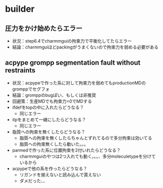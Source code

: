 # builder

## 圧力をかけ始めたらエラー
- 状況：step6.4でcharmmguiの拘束力で平衡化してたらエラー
- 結論：charmmguiほどpackingがうまくないので拘束力を弱める必要がある

## acpype grompp segmentation fault without restraints
- 状況：acpypeで作った系に対して拘束力を弱めてもproductionMDのgromppでセグフォ
- 結論：gromppのbugぽい、もしくは非推奨
- 回避策：生産MDでも拘束力=0でMDする
- ifdefをtopの中に入れたらどうなる？
  - 同じエラー
- itpをまとめて一緒にしたらどうなる？
  - 同じエラー
- 脂質への拘束を無くしたらどうなる？
  - 脂質への拘束を無くしたらちゃんとずれてるので多分拘束は効いてる
  - 脂質への拘束無くしたら動いた。。。
- parmedで作った系に位置拘束を2付いれたらどうなる？
  - charmmguiのやつは2つ入れても動く。。。、多分moleculetypeを分けているから
- acpypeで他の系を作ったらどうなる？
  - リガンドを揃えないと読み込んで貰えない
  - ダメだった、、

